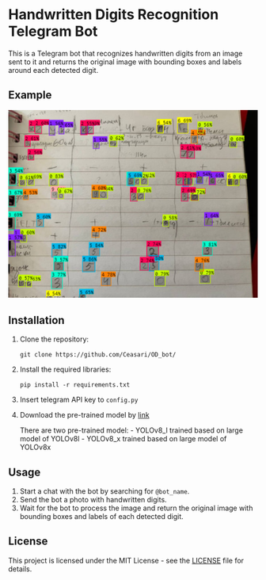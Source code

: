 # Handwritten Digits Recognition Telegram Bot

This is a Telegram bot that recognizes handwritten digits from an image sent to it and returns the original image with bounding boxes and labels around each detected digit.


## Example

![Example image with handwritten digits and corresponding output](example1.jpg)



## Installation

1. Clone the repository:

    ```
    git clone https://github.com/Ceasari/OD_bot/
    ```

2. Install the required libraries:

    ```
    pip install -r requirements.txt
    ```

3. Insert telegram API key to `config.py`


4. Download the pre-trained model by [link](https://drive.google.com/drive/folders/17ha83DuhPzufn5oN54mMY3WVq3UW3u47?usp=sharing) 
    
    There are two pre-trained model:
        -   YOLOv8_l trained based on large model of YOLOv8l
        -   YOLOv8_x trained based on large model of YOLOv8x


## Usage

1. Start a chat with the bot by searching for `@bot_name`.
2. Send the bot a photo with handwritten digits.
3. Wait for the bot to process the image and return the original image with bounding boxes and labels of each detected digit.

## License

This project is licensed under the MIT License - see the [LICENSE](LICENSE) file for details.
